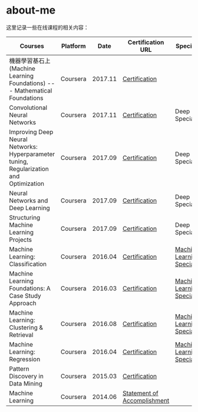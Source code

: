 # about-me

这里记录一些在线课程的相关内容：

Courses | Platform | Date | Certification URL | Specialization
--------|----------|------|-------------------|---------------
機器學習基石上 (Machine Learning Foundations) --- Mathematical Foundations | Coursera | 2017.11 | [Certification](https://www.coursera.org/account/accomplishments/verify/S7Z9DY6YSRWY)
Convolutional Neural Networks | Coursera | 2017.11 | [Certification](https://www.coursera.org/account/accomplishments/verify/EJTGKQY2MJGN) | Deep Learning Specialization
Improving Deep Neural Networks: Hyperparameter tuning, Regularization and Optimization | Coursera | 2017.09 | [Certification](https://www.coursera.org/account/accomplishments/verify/Q87QVZE4XSKP) | Deep Learning Specialization
Neural Networks and Deep Learning | Coursera | 2017.09 | [Certification](https://www.coursera.org/account/accomplishments/verify/8YXSH2QGFXPT) | Deep Learning Specialization
Structuring Machine Learning Projects | Coursera | 2017.09 | [Certification](https://www.coursera.org/account/accomplishments/verify/CDEZA8PJREHY) | Deep Learning Specialization
Machine Learning: Classification | Coursera | 2016.04 | [Certification](https://www.coursera.org/account/accomplishments/verify/BXRNW9JZCVFE) | [Machine Learning Specializations](https://www.coursera.org/account/accomplishments/specialization/JZLASF7CX77K)
Machine Learning Foundations: A Case Study Approach | Coursera | 2016.03 | [Certification](https://www.coursera.org/account/accomplishments/verify/SQKHF3NZDZEY) | [Machine Learning Specializations](https://www.coursera.org/account/accomplishments/specialization/JZLASF7CX77K)
Machine Learning: Clustering & Retrieval | Coursera | 2016.08 | [Certification](https://www.coursera.org/account/accomplishments/verify/AK9NW5KYQZ35) | [Machine Learning Specializations](https://www.coursera.org/account/accomplishments/specialization/JZLASF7CX77K)
Machine Learning: Regression | Coursera | 2016.04 | [Certification](https://www.coursera.org/account/accomplishments/verify/N7MTXGGV3D4X) | [Machine Learning Specializations](https://www.coursera.org/account/accomplishments/specialization/JZLASF7CX77K)
Pattern Discovery in Data Mining | Coursera | 2015.03 | [Certification](https://www.coursera.org/account/accomplishments/verify/A55SSYEUQ6)
Machine Learning | Coursera | 2014.06 | [Statement of Accomplishment](https://www.coursera.org/maestro/api/certificate/get_certificate?course_id=972224)


